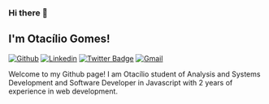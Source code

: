 ### Hi there 👋 
## I'm Otacílio Gomes!

[![Github](https://img.shields.io/badge/-Github-000?style=flat&logo=Github&logoColor=white)](https://github.com/otaciliogomes)
[![Linkedin](https://img.shields.io/badge/-LinkedIn-blue?style=flat&logo=Linkedin&logoColor=white)](https://www.linkedin.com/in/otac%C3%ADliogomes)
[![Twitter Badge](https://img.shields.io/badge/-@dieegosf-6633cc?style=flat-square&labelColor=6633cc&logo=twitter&logoColor=white&link=https://twitter.com/dieegosf)](https://twitter.com/otaciliogomes_) 
[![Gmail](https://img.shields.io/badge/-Gmail-c14438?style=flat&logo=Gmail&logoColor=white)](mailto:otaciliogsantos@gmail.com)

Welcome to my Github page! I am Otacílio student of Analysis and Systems Development and Software Developer in Javascript with 2 years of experience in web development.


